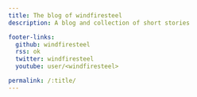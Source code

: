 ```yaml
---
title: The blog of windfiresteel
description: A blog and collection of short stories

footer-links:
  github: windfiresteel
  rss: ok
  twitter: windfiresteel
  youtube: user/<windfiresteel>

permalink: /:title/
---
```


